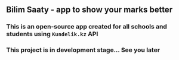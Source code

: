 ## Bilim Saaty - app to show your marks better

### This is an open-source app created for all schools and students using `Kundelik.kz` API

### This project is in development stage... See you later
